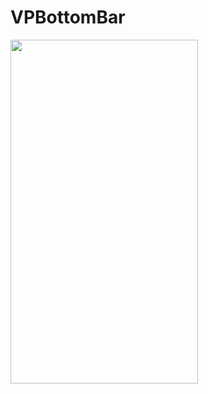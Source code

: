 # VPBottomBar

<img src="https://user-images.githubusercontent.com/19743627/121768803-cf0cb880-cb7d-11eb-81d6-c759fce02f84.gif" width="300" height="550">
